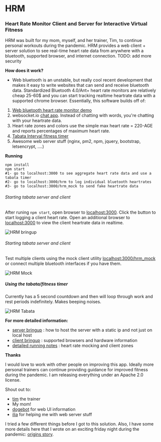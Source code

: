 # HRM

### Heart Rate Monitor Client and Server for Interactive Virtual Fitness

HRM was built for my mom, myself, and her trainer, Tim, to continue personal workouts during the pandemic. HRM provides a web client + server solution to see real-time heart rate data from anywhere with a bluetooth, supported browser, and internet connection.  TODO: add more security

__How does it work?__
* Web bluetooth is an unstable, but really cool recent development that makes it easy to write websites that can send and receive bluetooth data.  Standardized Bluetooth 4.0/Ant+ heart rate monitors are relatively cheap 25-60$ and you can start tracking realtime heartrate data with a supported chrome browser. 
Essentially, this software builds off of:
1. [Web bluetooth heart rate monitor demo](https://github.com/WebBluetoothCG/demos) 
2. websocket.io [chat app](https://socket.io/get-started/chat). Instead of chatting with words, you're chatting with your heartrate data.
3. Heart rate zones and colors use the simple max heart rate = 220-AGE and reports percentages of maximum heart rate.
4. [Tabata Interval fitness timer](https://github.com/markdaws/sports-timer)
5. Awesome web server stuff (nginx, pm2, npm, jquery, bootstrap, letsencrypt, ....)

__Running__

```
npm install
npm start
#1- go to localhost:3000 to see aggregate heart rate data and use a tabata timer
#2- go to localhost:3000/hrm to log individual bluetooth heartrates
#3- go to localhost:3000/hrm_mock to send fake heartrate data 
```

###### Starting tabata server and client
After runing `npm start`, open browser to [localhost:3000](localhost:3000). Click the button to start logging a client heart rate.  Open an additional browser to [localhost:3000](localhost:3000) to view the client heartrate data in realtime.

![HRM bringup](https://github.com/arii/hrm/raw/leader/docs/figs/hrm_start.gif "HRM bringup")


###### Starting tabata server and client
Test multiple clients using the mock client utility [localhost:3000/hrm_mock](localhost:3000/hrm_mock) or connect multiple bluetooth interfaces if you have them. 

![HRM Mock](https://github.com/arii/hrm/raw/leader/docs/figs/hrm_mock.gif "HRM mock")



##### Using the tabata/fitness timer
Currently has a 5 second countdown and then will loop through work and rest periods indefinitely. Makes beeping noises.  

![HRM Tabata](https://github.com/arii/hrm/raw/leader/docs/figs/hrm_tabata.gif "HRM tabata")

__For more detailed information:__

* [server bringup](docs/server_setup.md) : how to host the server with a static ip and not just on local host
* [client bringup](docs/client_setup.md) : supported browsers and hardware information
* [detailed running notes](docs/running.md) : heart rate mocking and client zones




__Thanks__

I would love to work with other people on improving this app. Ideally more personal trainers can continue providing guidance for improved fitness during the pandemic. I am releasing everything under an Apache 2.0 license. 

Shout out to:

* [tim](https://fitforlifegym.com/) the trainer
* My mom!
* [dogebot](https://www.linkedin.com/in/dogebot-wow-a71b79) for web UI information
* [ilia](https://github.com/ilebedev) for helping me with web server stuff

I tried a few different things before I got to this solution. Also, I have some more details here that I wrote on an exciting friday night during the pandemic: [origins story](docs/evolution.md).



